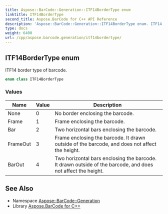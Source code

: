 ```yaml
---
title: Aspose::BarCode::Generation::ITF14BorderType enum
linktitle: ITF14BorderType
second_title: Aspose.BarCode for C++ API Reference
description: 'Aspose::BarCode::Generation::ITF14BorderType enum. ITF14 border type of barcode in C++.'
type: docs
weight: 6400
url: /cpp/aspose.barcode.generation/itf14bordertype/
---
```

## ITF14BorderType enum


ITF14 border type of barcode.

```cpp
enum class ITF14BorderType
```

### Values

| Name | Value | Description |
| --- | --- | --- |
| None | 0 | No border enclosing the barcode. |
| Frame | 1 | Frame enclosing the barcode. |
| Bar | 2 | Two horizontal bars enclosing the barcode. |
| FrameOut | 3 | Frame enclosing the barcode. It drawn outside of the barcode, and does not affect the height. |
| BarOut | 4 | Two horizontal bars enclosing the barcode. It drawn outside of the barcode, and does not affect the height. |

## See Also

* Namespace [Aspose::BarCode::Generation](../)
* Library [Aspose.BarCode for C++](../../)
